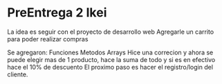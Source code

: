 # PreEntrega 2 Ikei
La idea es seguir con el proyecto de desarrollo web
Agregarle un carrito para poder realizar compras

Se agregaron:
Funciones
Metodos
Arrays
Hice una correcion y ahora se puede elegir mas de 1 producto, hace la suma de todo y si es en efectivo hace el 10% de descuento
El proximo paso es hacer el registro/login del cliente.
